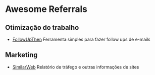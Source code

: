 # Awesome Referrals


## Otimização do trabalho

* [FollowUpThen](https://www.followupthen.com/) Ferramenta simples para fazer follow ups de e-mails

## Marketing

* [SimilarWeb](https://www.similarweb.com/) Relatório de tráfego e outras informações de sites